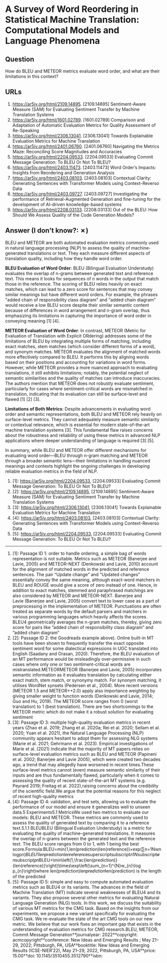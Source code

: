 # A Survey of Word Reordering in Statistical Machine Translation: Computational Models and Language Phenomena

## Question

How do BLEU and METEOR metrics evaluate word order, and what are their limitations in this context?

## URLs

1. https://ar5iv.org/html/2109.14895. [2109.14895] Sentiment-Aware Measure (SAM) for Evaluating Sentiment Transfer by Machine Translation Systems
2. https://ar5iv.org/html/1601.02789. [1601.02789] Comparison and Adaptation of Automatic Evaluation Metrics for Quality Assessment of Re-Speaking
3. https://ar5iv.org/html/2306.13041. [2306.13041] Towards Explainable Evaluation Metrics for Machine Translation
4. https://ar5iv.org/html/2401.06760. [2401.06760] Navigating the Metrics Maze: Reconciling Score Magnitudes and Accuracies
5. https://ar5iv.org/html/2204.09533. [2204.09533] Evaluating Commit Message Generation: To BLEU Or Not To BLEU?
6. https://ar5iv.org/html/2403.11473. [2403.11473] Word Order’s Impacts: Insights from Reordering and Generation Analysis
7. https://ar5iv.org/html/2403.08103. [2403.08103] Contextual Clarity: Generating Sentences with Transformer Models using Context-Reverso Data
8. https://ar5iv.org/html/2403.09727. [2403.09727] Investigating the performance of Retrieval-Augmented Generation and fine-tuning for the development of AI-driven knowledge-based systems
9. https://ar5iv.org/html/2208.03133. [2208.03133] Out of the BLEU: How Should We Assess Quality of the Code Generation Models?

## Answer (I don't know?: ✗)

BLEU and METEOR are both automated evaluation metrics commonly used in natural language processing (NLP) to assess the quality of machine-generated translations or text. They each measure different aspects of translation quality, including how they handle word order.

**BLEU Evaluation of Word Order**: BLEU (Bilingual Evaluation Understudy) evaluates the overlap of n-grams between generated text and reference text. This means it looks for sequences of n words in the output that match those in the reference. The scoring of BLEU relies heavily on exact matches, which can lead to a zero score for sentences that may convey similar meanings but have different word orders. For example, the phrases "added chain of responsibility class diagram" and "added chain diagram" would receive a low BLEU score despite their similar semantic content because of differences in word arrangement and n-gram overlap, thus emphasizing its limitations in capturing the importance of word order in conveying meaning [1] [4].

**METEOR Evaluation of Word Order**: In contrast, METEOR (Metric for Evaluation of Translation with Explicit ORdering) addresses some of the limitations of BLEU by integrating multiple forms of matching, including exact matches, stem matches (which consider different forms of a word), and synonym matches. METEOR evaluates the alignment of matched words more effectively compared to BLEU. It performs this by aligning words based on their positions and accounting for variations in word forms. However, while METEOR provides a more nuanced approach to evaluating translations, it still exhibits limitations; notably, the potential neglect of semantic similarities and the quality of matches can introduce inaccuracies. The authors mention that METEOR does not robustly evaluate sentiment, particularly for cases where sentiment-critical words are mismatched in translation, indicating that its evaluation can still be surface-level and flawed [1] [2] [3].

**Limitations of Both Metrics**: Despite advancements in evaluating word order and semantic representations, both BLEU and METEOR rely heavily on surface-level metrics. They cannot adequately measure semantic similarity or contextual relevance, which is essential for modern state-of-the-art machine translation systems [3]. This fundamental flaw raises concerns about the robustness and reliability of using these metrics in advanced NLP applications where deeper understanding of language is required [3] [5]. 

In summary, while BLEU and METEOR offer different mechanisms for evaluating word order—BLEU through n-gram matching and METEOR through a broader semantic lens—their limitations in handling nuanced meanings and contexts highlight the ongoing challenges in developing reliable evaluation metrics in the field of NLP.

1. [1]:  https://ar5iv.org/html/2204.09533, [2204.09533] Evaluating Commit Message Generation: To BLEU Or Not To BLEU?
2. [2]:  https://ar5iv.org/html/2109.14895, [2109.14895] Sentiment-Aware Measure (SAM) for Evaluating Sentiment Transfer by Machine Translation Systems
3. [3]:  https://ar5iv.org/html/2306.13041, [2306.13041] Towards Explainable Evaluation Metrics for Machine Translation
4. [4]:  https://ar5iv.org/html/2403.08103, [2403.08103] Contextual Clarity: Generating Sentences with Transformer Models using Context-Reverso Data
5. [5]:  https://ar5iv.org/html/2204.09533, [2204.09533] Evaluating Commit Message Generation: To BLEU Or Not To BLEU?
---
1. [1]:  Passage ID 1: order to handle ordering, a simple bag of words representation is not suitable. Metrics such as METEOR (Banerjee and Lavie, 2005) and METEOR-NEXT (Denkowski and Lavie, 2010) account for the alignment of matched words in the predicted and reference sentences. The pair “Update change” and “Updated changes” essentially convey the same meaning, although exact-word matchers in BLEU and ROUGE would give a score of zero instead of one. Hence, in addition to exact matches, stemmed and paraphrased matchings are also considered by METEOR and METEOR-NEXT. Banerjee and Lavie (Banerjee and Lavie, 2005) convert text to lower case as a part of preprocessing in the implementation of METEOR. Punctuations are often treated as separate words by the default parsers and matchers in various programming languages which heavily affects the scores. BLEU4 geometrically averages the n-gram matches, thereby, giving zero score for pairs like ”added chain of responsibility class diagram” and ”added chain diagram”
2. [2]:  Passage ID 2: the Goodreads example above). Online built-in MT tools have been shown to frequently transfer the exact opposite sentiment word for some dialectical expressions in UGC translated into English (Saadany and Orasan, 2020). Therefore, the BLEU evaluation of an MT performance would be misleadingly over-permissive in such cases where only one or two sentiment-critical words are mistranslated.METEORMETEOR (Banerjee and Lavie, 2005) incorporates semantic information as it evaluates translation by calculating either exact match, stem match, or synonymy match. For synonym matching, it utilises WordNet synsets (Pedersen et al., 2004). More recent versions (METEOR 1.5 and METEOR++2.0) apply also importance weighting by giving smaller weight to function words (Denkowski and Lavie, 2014; Guo and Hu, 2019). The METEOR score ranges from 0 (worst translation) to 1 (best translation). There are two shortcomings to the METEOR metric which do not make it a robust solution for evaluating sentiment
3. [3]:  Passage ID 3: multiple high-quality evaluation metrics in recent years (Zhao et al. 2019; Zhang et al. 2020a; Rei et al. 2020; Sellam et al. 2020; Yuan et al. 2021), the Natural Language Processing (NLP) community appears hesitant to adopt them for assessing NLG systems (Marie et al. 2021; Gehrmann et al. 2023). Empirical investigations of Marie et al. (2021) indicate that the majority of MT papers relies on surface-level evaluation metrics such as BLEU and METEOR (Papineni et al. 2002; Banerjee and Lavie 2005), which were created two decades ago, a trend that may allegedly have worsened in recent times.These surface-level metrics cannot (even) measure semantic similarity of their inputs and are thus fundamentally flawed, particularly when it comes to assessing the quality of recent state-of-the-art MT systems (e.g. Peyrard 2019; Freitag et al. 2022),raising concerns about the credibility of the scientific field.We argue that the potential reasons for this neglect of recent high-quality metrics
4. [4]:  Passage ID 4: validation, and test sets, allowing us to evaluate the performance of our model and ensure it generalizes well to unseen data.5 Experiments5.1 MetricsWe used two metrics to evaluate our models: BLEU and METEOR. These metrics are commonly used to assess the quality of generated text by comparing it to a reference text.5.1.1 BLEUBLEU (Bilingual Evaluation Understudy) is a metric for evaluating the quality of machine-generated translations. It measures the overlap of n-grams between the generated text and the reference text. The BLEU score ranges from 0 to 1, with 1 being the best score.Formula:B​L​E​U=min⁡(1,l​e​n​(p​r​e​d​i​c​t​i​o​n)l​e​n​(r​e​f​e​r​e​n​c​e))×exp⁡(∑n=1Nwn​log⁡pn)𝐵𝐿𝐸𝑈1𝑙𝑒𝑛𝑝𝑟𝑒𝑑𝑖𝑐𝑡𝑖𝑜𝑛𝑙𝑒𝑛𝑟𝑒𝑓𝑒𝑟𝑒𝑛𝑐𝑒superscriptsubscript𝑛1𝑁subscript𝑤𝑛subscript𝑝𝑛BLEU=\min\left(1,\frac{len(prediction)}{len(reference)}\right)\times\exp\left(\sum_{n=1}^{N}w_{n}\log p_{n}\right)where l​e​n​(p​r​e​d​i​c​t​i​o​n)𝑙𝑒𝑛𝑝𝑟𝑒𝑑𝑖𝑐𝑡𝑖𝑜𝑛len(prediction) is the length of the predicted
5. [5]:  Passage ID 5: simple and easy to compute automated evaluation metrics such as BLEU4 or its variants. The advances in the field of Machine Translation (MT) indicate several weaknesses of BLEU4 and its variants. They also propose several other metrics for evaluating Natural Language Generation (NLG) tools. In this work, we discuss the suitability of various MT metrics for the CMG task. Based on the insights from our experiments, we propose a new variant specifically for evaluating the CMG task. We re-evaluate the state of the art CMG tools on our new metric. We believe that our work fixes an important gap that exists in the understanding of evaluation metrics for CMG research.BLEU, METEOR, Commit Message Generation††journalyear: 2022††copyright: acmcopyright††conference: New Ideas and Emerging Results ; May 21–29, 2022; Pittsburgh, PA, USA††booktitle: New Ideas and Emerging Results (ICSE-NIER’22), May 21–29, 2022, Pittsburgh, PA, USA††price: 15.00††doi: 10.1145/3510455.3512790††isbn: